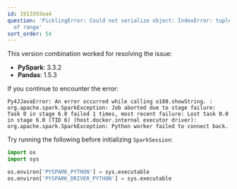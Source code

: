 ```yaml
---
id: 1913393ea4
question: 'PicklingError: Could not serialize object: IndexError: tuple index out
  of range'
sort_order: 54
---
```


This version combination worked for resolving the issue:

- **PySpark**: 3.3.2
- **Pandas**: 1.5.3

If you continue to encounter the error:

```
Py4JJavaError: An error occurred while calling o180.showString. : org.apache.spark.SparkException: Job aborted due to stage failure: Task 0 in stage 6.0 failed 1 times, most recent failure: Lost task 0.0 in stage 6.0 (TID 6) (host.docker.internal executor driver): org.apache.spark.SparkException: Python worker failed to connect back.
```

Try running the following before initializing `SparkSession`:

```python
import os
import sys

os.environ['PYSPARK_PYTHON'] = sys.executable
os.environ['PYSPARK_DRIVER_PYTHON'] = sys.executable
```
